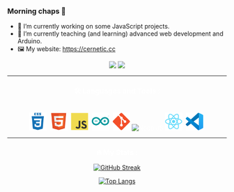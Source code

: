 ### Morning chaps 🍷
- 🔭 I’m currently working on some JavaScript projects.
- 🌱 I’m currently teaching (and learning) advanced web development and Arduino.
- 🖼 My website: https://cernetic.cc
<div align="center">
<a href="https://discordapp.com/users/789479509127987210" style="color: #fff; text-decoration: none;" target="_blank"><img src="https://img.shields.io/badge/Discord-%235865F2.svg?style=for-the-badge&logo=discord&logoColor=white"></a>
<a href="https://www.youtube.com/@JakaCernetic" style="color: #fff; text-decoration: none;" target="_blank"><img src="https://img.shields.io/badge/YouTube-red.svg?style=for-the-badge&logo=Youtube&logoColor=white">
</div>
  
---

<div align="center">
  
### 🛠 Languages and Tools :

<br>
  <div>
    <img src="https://github.com/devicons/devicon/blob/master/icons/css3/css3-plain-wordmark.svg"  title="CSS3" alt="CSS" width="40" height="40"/>&nbsp;
    <img src="https://github.com/devicons/devicon/blob/master/icons/html5/html5-original.svg" title="HTML5" alt="HTML" width="40" height="40"/>&nbsp;
    <img src="https://github.com/devicons/devicon/blob/master/icons/javascript/javascript-original.svg" title="JavaScript" alt="JavaScript" width="40" height="40"/>&nbsp;
    <img src="https://github.com/devicons/devicon/blob/master/icons/arduino/arduino-original.svg" title="Arduino" alt="HTML" width="40" height="40"/>&nbsp;
    <img src="https://raw.githubusercontent.com/devicons/devicon/1119b9f84c0290e0f0b38982099a2bd027a48bf1/icons/git/git-original.svg" title="Git" width="40" height="40">
    <img src="https://seeklogo.com/images/N/node-js-logo-F4F55CD2D0-seeklogo.com.png" title="Node JS" height="40">
    <img src="https://github.com/devicons/devicon/blob/master/icons/react/react-original.svg" title="React JS" alt="React" width="40" height="40"/>&nbsp;
    <img src="https://github.com/devicons/devicon/blob/master/icons/vscode/vscode-original.svg" title="Visual Studio Code" alt="VS Code" width="40" height="40"/>&nbsp;
</div>
</div>

---
<div align="center">
  
### :fire: My Stats :

[![GitHub Streak](https://streak-stats.demolab.com?user=jakecernet&theme=dark)](https://git.io/streak-stats) 

[![Top Langs](https://github-readme-stats.vercel.app/api/top-langs/?username=jakecernet&layout=compact&theme=vision-friendly-dark)](https://github.com/anuraghazra/github-readme-stats)

</div>
